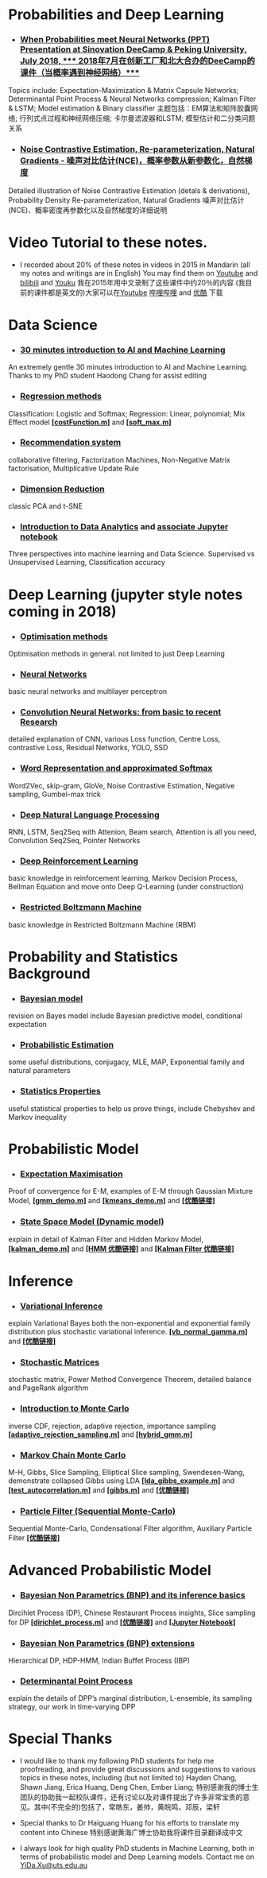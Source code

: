 # Probabilities and Deep Learning
* ### [When Probabilities meet Neural Networks (PPT) Presentation at Sinovation DeeCamp & Peking University, July 2018, *** 2018年7月在创新工厂和北大合办的DeeCamp的课件（当概率遇到神经网络）***](https://github.com/roboticcam/machine-learning-notes/blob/master/DeeCamp2018_Xu_final.pptx) ###

Topics include: Expectation-Maximization & Matrix Capsule Networks; Determinantal Point Process & Neural Networks compression; Kalman Filter & LSTM; Model estimation & Binary classifier 主题包括：EM算法和矩阵胶囊网络; 行列式点过程和神经网络压缩; 卡尔曼滤波器和LSTM; 模型估计和二分类问题关系

* ### [Noise Contrastive Estimation, Re-parameterization, Natural Gradients - 噪声对比估计(NCE)，概率参数从新参数化，自然梯度](https://github.com/roboticcam/machine-learning-notes/blob/master/selected_probability.pdf) ###
Detailed illustration of Noise Contrastive Estimation (detals & derivations), Probability Density Re-parameterization, Natural Gradients  噪声对比估计 (NCE)、概率密度再参数化以及自然梯度的详细说明 

# Video Tutorial to these notes.

* I recorded about 20% of these notes in videos in 2015 in Mandarin (all my notes and writings are in English) You may find them on [Youtube](https://www.youtube.com/channel/UConITmGn5PFr0hxTI2tWD4Q) and [bilibili](https://space.bilibili.com/327617676) and [Youku](http://i.youku.com/i/UMzIzNDgxNTg5Ng)       我在2015年用中文录制了这些课件中约20％的内容 (我目前的课件都是英文的)大家可以在[Youtube](https://www.youtube.com/channel/UConITmGn5PFr0hxTI2tWD4Q) [哔哩哔哩](https://space.bilibili.com/327617676) and [优酷](http://i.youku.com/i/UMzIzNDgxNTg5Ng) 下载

# Data Science

* ### [30 minutes introduction to AI and Machine Learning](https://github.com/roboticcam/machine-learning-notes/blob/master/30_min_AI.pptx)
An extremely gentle 30 minutes introduction to AI and Machine Learning. Thanks to my PhD student Haodong Chang for assist editing

* ### [Regression methods](https://github.com/roboticcam/machine-learning-notes/blob/master/regression.pdf) ###
Classification: Logistic and Softmax; Regression: Linear, polynomial; Mix Effect model **[[costFunction.m]](https://github.com/roboticcam/matlab_demos/blob/master/costFunction.m)** and **[[soft_max.m]](https://github.com/roboticcam/matlab_demos/blob/master/soft_max.m)**

* ### [Recommendation system](https://github.com/roboticcam/machine-learning-notes/blob/master/recommendation.pdf) ###
collaborative filtering, Factorization Machines, Non-Negative Matrix factorisation, Multiplicative Update Rule

* ### [Dimension Reduction](https://github.com/roboticcam/machine-learning-notes/blob/master/dimension_reduction.pdf) ###
classic PCA and t-SNE

* ### [Introduction to Data Analytics](https://github.com/roboticcam/machine-learning-notes/blob/master/AI_and_machine_learning.pdf) and [associate Jupyter notebook](https://github.com/roboticcam/machine-learning-notes/blob/master/industry_master_class.ipynb) ###
Three perspectives into machine learning and Data Science. Supervised vs Unsupervised Learning, Classification accuracy

# Deep Learning (jupyter style notes coming in 2018)

* ### [Optimisation methods](https://github.com/roboticcam/machine-learning-notes/blob/master/optimization.pdf) ###
Optimisation methods in general. not limited to just Deep Learning

* ### [Neural Networks](https://github.com/roboticcam/machine-learning-notes/blob/master/neural_networks.pdf) ###
basic neural networks and multilayer perceptron 

* ### [Convolution Neural Networks: from basic to recent Research](https://github.com/roboticcam/machine-learning-notes/blob/master/cnn_beyond.pdf) ###
detailed explanation of CNN, various Loss function, Centre Loss, contrastive Loss, Residual Networks, YOLO, SSD

* ### [Word Representation and approximated Softmax](https://github.com/roboticcam/machine-learning-notes/blob/master/word_vector.pdf) ###
Word2Vec, skip-gram, GloVe, Noise Contrastive Estimation, Negative sampling, Gumbel-max trick

* ### [Deep Natural Language Processing](https://github.com/roboticcam/machine-learning-notes/blob/master/deep_nlp.pdf) ###
RNN, LSTM, Seq2Seq with Attenion, Beam search, Attention is all you need, Convolution Seq2Seq, Pointer Networks

* ### [Deep Reinforcement Learning](https://github.com/roboticcam/machine-learning-notes/blob/master/dqn.pdf) ###
basic knowledge in reinforcement learning, Markov Decision Process, Bellman Equation and move onto Deep Q-Learning (under construction)

* ### [Restricted Boltzmann Machine](https://github.com/roboticcam/machine-learning-notes/blob/master/rbm_gan.pdf) ###
basic knowledge in Restricted Boltzmann Machine (RBM)


# Probability and Statistics Background

* ### [Bayesian model](https://github.com/roboticcam/machine-learning-notes/blob/master/bayesian.pdf) ###
revision on Bayes model include Bayesian predictive model, conditional expectation

* ### [Probabilistic Estimation](https://github.com/roboticcam/machine-learning-notes/blob/master/probability.pdf) ###
some useful distributions, conjugacy, MLE, MAP, Exponential family and natural parameters

* ### [Statistics Properties](https://github.com/roboticcam/machine-learning-notes/blob/master/statistics.pdf) ###
useful statistical properties to help us prove things, include Chebyshev and Markov inequality


# Probabilistic Model

* ### [Expectation Maximisation](https://github.com/roboticcam/machine-learning-notes/blob/master/em.pdf) ###
Proof of convergence for E-M, examples of E-M through Gaussian Mixture Model, **[[gmm_demo.m]](https://github.com/roboticcam/matlab_demos/blob/master/gmm_demo.m)** and **[[kmeans_demo.m]](https://github.com/roboticcam/matlab_demos/blob/master/kmeans_demo.m)** and **[[优酷链接]](http://v.youku.com/v_show/id_XMTM1MjY1MDU5Mg)**

* ### [State Space Model (Dynamic model)](https://github.com/roboticcam/machine-learning-notes/blob/master/dynamic_model.pdf) ###
explain in detail of Kalman Filter and Hidden Markov Model, **[[kalman_demo.m]](https://github.com/roboticcam/matlab_demos/blob/master/kalman_demo.m)** and **[[HMM 优酷链接]](http://v.youku.com/v_show/id_XMTM1MzQ1NDk5Ng)** and **[[Kalman Filter 优酷链接]](http://v.youku.com/v_show/id_XMTM2ODU1MzMzMg)** 


# Inference

* ### [Variational Inference](https://github.com/roboticcam/machine-learning-notes/blob/master/variational.pdf) ###
explain Variational Bayes both the non-exponential and exponential family distribution plus stochastic variational inference. **[[vb_normal_gamma.m]](https://github.com/roboticcam/matlab_demos/blob/master/vb_normal_gamma.m)** and **[[优酷链接]](http://v.youku.com/v_show/id_XMTM1Njc5NzkxNg)**


* ### [Stochastic Matrices](https://github.com/roboticcam/machine-learning-notes/blob/master/stochastic_matrices.pdf) ###
stochastic matrix, Power Method Convergence Theorem, detailed balance and PageRank algorithm


* ### [Introduction to Monte Carlo](https://github.com/roboticcam/machine-learning-notes/blob/master/introduction_monte_carlo.pdf) ###
inverse CDF, rejection, adaptive rejection, importance sampling **[[adaptive_rejection_sampling.m]](https://github.com/roboticcam/matlab_demos/blob/master/adaptive_rejection_sampling.m)** and **[[hybrid_gmm.m]](https://github.com/roboticcam/matlab_demos/blob/master/hybrid_gmm.m)**


* ### [Markov Chain Monte Carlo](https://github.com/roboticcam/machine-learning-notes/blob/master/markov_chain_monte_carlo.pdf) ###
M-H, Gibbs, Slice Sampling, Elliptical Slice sampling, Swendesen-Wang, demonstrate collapsed Gibbs using LDA **[[lda_gibbs_example.m]](https://github.com/roboticcam/matlab_demos/blob/master/lda_gibbs_example.m)** and **[[test_autocorrelation.m]](https://github.com/roboticcam/matlab_demos/blob/master/test_autocorrelation.m)** and **[[gibbs.m]](https://github.com/roboticcam/matlab_demos/blob/master/gibbs.m)** and **[[优酷链接]](http://v.youku.com/v_show/id_XMTM1NjAyNDYyNA)**

* ### [Particle Filter (Sequential Monte-Carlo)](https://github.com/roboticcam/machine-learning-notes/blob/master/particle_filter.pdf) ###
Sequential Monte-Carlo, Condensational Filter algorithm, Auxiliary Particle Filter **[[优酷链接]](http://v.youku.com/v_show/id_XMTM3MTE1Mjk2OA)**


# Advanced Probabilistic Model

* ### [Bayesian Non Parametrics (BNP) and its inference basics](https://github.com/roboticcam/machine-learning-notes/blob/master/non_parametrics.pdf) ###
Dircihlet Process (DP), Chinese Restaurant Process insights, Slice sampling for DP **[[dirichlet_process.m]](https://github.com/roboticcam/matlab_demos/blob/master/dirichlet_process.m)** and **[[优酷链接]](http://v.youku.com/v_show/id_XMTM3NDY0MDkxNg)** and **[[Jupyter Notebook]](https://github.com/roboticcam/python_machine_learning/blob/master/chinese_restaurant_process.ipynb)**

* ### [Bayesian Non Parametrics (BNP) extensions](https://github.com/roboticcam/machine-learning-notes/blob/master/non_parametrics_extensions.pdf) ###
Hierarchical DP, HDP-HMM, Indian Buffet Process (IBP)

* ### [Determinantal Point Process](https://github.com/roboticcam/machine-learning-notes/blob/master/dpp.pdf) ###
explain the details of DPP’s marginal distribution, L-ensemble, its sampling strategy, our work in time-varying DPP

# Special Thanks
* I would like to thank my following PhD students for help me proofreading, and provide great discussions and suggestions to various topics in these notes, including (but not limited to) Hayden Chang, Shawn Jiang, Erica Huang, Deng Chen, Ember Liang; 特别感谢我的博士生团队的协助我一起校队课件，还有讨论以及对课件提出了许多非常宝贵的意见。其中(不完全的)包括了，常皓东，姜帅，黄皖鸣，邓辰，梁轩

* Special thanks to Dr Haiguang Huang for his efforts to translate my content into Chinese 特别感谢黄海广博士协助我将课件目录翻译成中文

* I always look for high quality PhD students in Machine Learning, both in terms of probabilistic model and Deep Learning models. Contact me on YiDa.Xu@uts.edu.au

